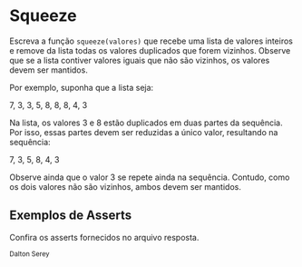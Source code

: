 # Squeeze

Escreva a função `squeeze(valores)` que recebe uma lista de valores inteiros e remove da lista todas os valores duplicados que forem vizinhos. Observe que se a lista contiver valores iguais que não são vizinhos, os valores devem ser mantidos.

Por exemplo, suponha que a lista seja:

7, 3, 3, 5, 8, 8, 8, 4, 3

Na lista, os valores 3 e 8 estão duplicados em duas partes da sequência. Por isso, essas partes devem ser reduzidas a único valor, resultando na sequência:

7, 3, 5, 8, 4, 3

Observe ainda que o valor 3 se repete ainda na sequência.  Contudo, como os dois valores não são vizinhos, ambos devem ser mantidos.

## Exemplos de Asserts

Confira os asserts fornecidos no arquivo resposta.

<small>Dalton Serey</small>